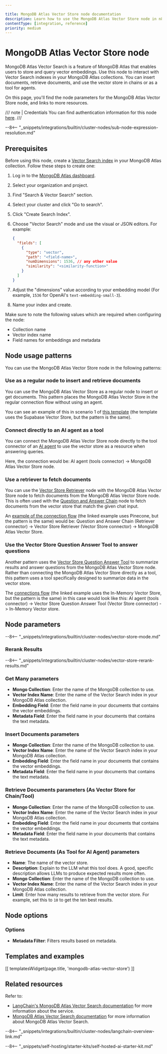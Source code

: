 ```yaml
---

title: MongoDB Atlas Vector Store node documentation
description: Learn how to use the MongoDB Atlas Vector Store node in n8n. Follow technical documentation to integrate MongoDB Atlas Vector Store node into your workflows.
contentType: [integration, reference]
priority: medium
---
```


# MongoDB Atlas Vector Store node

MongoDB Atlas Vector Search is a feature of MongoDB Atlas that enables users to store and query vector embeddings. Use this node to interact with Vector Search indexes in your MongoDB Atlas collections. You can insert documents, retrieve documents, and use the vector store in chains or as a tool for agents.

On this page, you'll find the node parameters for the MongoDB Atlas Vector Store node, and links to more resources.

/// note | Credentials
You can find authentication information for this node [here](/integrations/builtin/credentials/mongodb.md).
///

--8<-- "_snippets/integrations/builtin/cluster-nodes/sub-node-expression-resolution.md"

## Prerequisites

Before using this node, create a [Vector Search index](https://www.mongodb.com/docs/atlas/atlas-vector-search/vector-search-type/) in your MongoDB Atlas collection. Follow these steps to create one:

1. Log in to the [MongoDB Atlas dashboard](https://cloud.mongodb.com/).

3. Select your organization and project.
4. Find "Search & Vector Search" section.
5. Select your cluster and click "Go to search".
7. Click "Create Search Index".
8. Choose "Vector Search" mode and use the visual or JSON editors. For example:
   ```json
   {
     "fields": [
       {
         "type": "vector",
         "path": "<field-name>",
         "numDimensions": 1536, // any other value
         "similarity": "<similarity-function>"
       }
     ]
   }
   ```

9. Adjust the "dimensions" value according to your embedding model (For example, `1536` for OpenAI's `text-embedding-small-3`).
10. Name your index and create.

Make sure to note the following values which are required when configuring the node:

- Collection name
- Vector index name 
- Field names for embeddings and metadata

## Node usage patterns

You can use the MongoDB Atlas Vector Store node in the following patterns:

### Use as a regular node to insert and retrieve documents

You can use the MongoDB Atlas Vector Store as a regular node to insert or get documents. This pattern places the MongoDB Atlas Vector Store in the regular connection flow without using an agent.

You can see an example of this in scenario 1 of [this template](https://n8n.io/workflows/2621-ai-agent-to-chat-with-files-in-supabase-storage/) (the template uses the Supabase Vector Store, but the pattern is the same).

### Connect directly to an AI agent as a tool

You can connect the MongoDB Atlas Vector Store node directly to the tool connector of an [AI agent](/integrations/builtin/cluster-nodes/root-nodes/n8n-nodes-langchain.agent/index.md) to use the vector store as a resource when answering queries.

Here, the connection would be: AI agent (tools connector) -> MongoDB Atlas Vector Store node.

### Use a retriever to fetch documents

You can use the [Vector Store Retriever](/integrations/builtin/cluster-nodes/sub-nodes/n8n-nodes-langchain.retrievervectorstore.md) node with the MongoDB Atlas Vector Store node to fetch documents from the MongoDB Atlas Vector Store node. This is often used with the [Question and Answer Chain](/integrations/builtin/cluster-nodes/root-nodes/n8n-nodes-langchain.chainretrievalqa/index.md) node to fetch documents from the vector store that match the given chat input.

An [example of the connection flow](https://n8n.io/workflows/1960-ask-questions-about-a-pdf-using-ai/) (the linked example uses Pinecone, but the pattern is the same) would be: Question and Answer Chain (Retriever connector) -> Vector Store Retriever (Vector Store connector) -> MongoDB Atlas Vector Store.

### Use the Vector Store Question Answer Tool to answer questions

Another pattern uses the [Vector Store Question Answer Tool](/integrations/builtin/cluster-nodes/sub-nodes/n8n-nodes-langchain.toolvectorstore.md) to summarize results and answer questions from the MongoDB Atlas Vector Store node. Rather than connecting the MongoDB Atlas Vector Store directly as a tool, this pattern uses a tool specifically designed to summarize data in the vector store.

The [connections flow](https://n8n.io/workflows/2465-building-your-first-whatsapp-chatbot/) (the linked example uses the In-Memory Vector Store, but the pattern is the same) in this case would look like this: AI agent (tools connector) -> Vector Store Question Answer Tool (Vector Store connector) -> In-Memory Vector store.

## Node parameters

--8<-- "_snippets/integrations/builtin/cluster-nodes/vector-store-mode.md"

### Rerank Results

--8<-- "_snippets/integrations/builtin/cluster-nodes/vector-store-rerank-results.md"

<!-- vale off -->
### Get Many parameters
<!-- vale on -->

- **Mongo Collection**: Enter the name of the MongoDB collection to use.
- **Vector Index Name**: Enter the name of the Vector Search index in your MongoDB Atlas collection.
- **Embedding Field**: Enter the field name in your documents that contains the vector embeddings.
- **Metadata Field**: Enter the field name in your documents that contains the text metadata.

### Insert Documents parameters

- **Mongo Collection**: Enter the name of the MongoDB collection to use.
- **Vector Index Name**: Enter the name of the Vector Search index in your MongoDB Atlas collection.
- **Embedding Field**: Enter the field name in your documents that contains the vector embeddings.
- **Metadata Field**: Enter the field name in your documents that contains the text metadata.

### Retrieve Documents parameters (As Vector Store for Chain/Tool)

- **Mongo Collection**: Enter the name of the MongoDB collection to use.
- **Vector Index Name**: Enter the name of the Vector Search index in your MongoDB Atlas collection.
- **Embedding Field**: Enter the field name in your documents that contains the vector embeddings.
- **Metadata Field**: Enter the field name in your documents that contains the text metadata.

### Retrieve Documents (As Tool for AI Agent) parameters

- **Name**: The name of the vector store.
- **Description**: Explain to the LLM what this tool does. A good, specific description allows LLMs to produce expected results more often.
- **Mongo Collection**: Enter the name of the MongoDB collection to use.
- **Vector Index Name**: Enter the name of the Vector Search index in your MongoDB Atlas collection.
- **Limit**: Enter how many results to retrieve from the vector store. For example, set this to `10` to get the ten best results.

## Node options

### Options

- **Metadata Filter**: Filters results based on metadata.

## Templates and examples

<!-- see https://www.notion.so/n8n/Pull-in-templates-for-the-integrations-pages-37c716837b804d30a33b47475f6e3780 -->
[[ templatesWidget(page.title, 'mongodb-atlas-vector-store') ]]

## Related resources

Refer to:

- [LangChain's MongoDB Atlas Vector Search documentation](https://js.langchain.com/docs/integrations/vectorstores/mongodb_atlas) for more information about the service.
- [MongoDB Atlas Vector Search documentation](https://www.mongodb.com/docs/atlas/atlas-vector-search/) for more information about MongoDB Atlas Vector Search.

--8<-- "_snippets/integrations/builtin/cluster-nodes/langchain-overview-link.md"

--8<-- "_snippets/self-hosting/starter-kits/self-hosted-ai-starter-kit.md"

